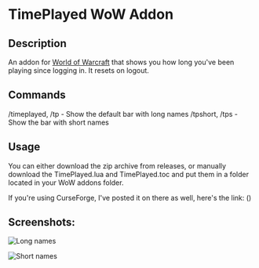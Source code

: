 # TimePlayed WoW Addon

## Description
An addon for [World of Warcraft](https://worldofwarcraft.blizzard.com/en-us/) that shows you how long you've been playing since logging in. It resets on logout.

## Commands
/timeplayed, /tp - Show the default bar with long names
/tpshort, /tps - Show the bar with short names

## Usage
You can either download the zip archive from releases, or manually download the TimePlayed.lua and TimePlayed.toc and put them in a folder located in your WoW addons folder.

If you're using CurseForge, I've posted it on there as well, here's the link:
()

## Screenshots:

![Long names](https://i.imgur.com/FJZ7yGZ.png)

![Short names](https://i.imgur.com/UHaid3t.png)